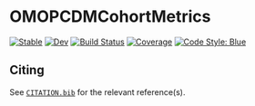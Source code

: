# OMOPCDMCohortMetrics

[![Stable](https://img.shields.io/badge/docs-stable-blue.svg)](https://TheCedarPrince.github.io/OMOPCDMCohortMetrics.jl/stable/)
[![Dev](https://img.shields.io/badge/docs-dev-blue.svg)](https://TheCedarPrince.github.io/OMOPCDMCohortMetrics.jl/dev/)
[![Build Status](https://github.com/TheCedarPrince/OMOPCDMCohortMetrics.jl/actions/workflows/CI.yml/badge.svg?branch=main)](https://github.com/TheCedarPrince/OMOPCDMCohortMetrics.jl/actions/workflows/CI.yml?query=branch%3Amain)
[![Coverage](https://codecov.io/gh/TheCedarPrince/OMOPCDMCohortMetrics.jl/branch/main/graph/badge.svg)](https://codecov.io/gh/TheCedarPrince/OMOPCDMCohortMetrics.jl)
[![Code Style: Blue](https://img.shields.io/badge/code%20style-blue-4495d1.svg)](https://github.com/invenia/BlueStyle)

## Citing

See [`CITATION.bib`](CITATION.bib) for the relevant reference(s).
